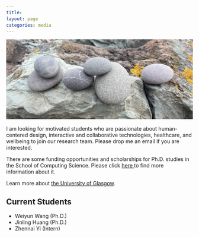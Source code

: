 ```yaml
---
title: 
layout: page
categories: media
---
```

![pebbles](assets/pebbles.jpg) 

I am looking for motivated students who are passionate about human-centered design, interactive and collaborative technologies, healthcare, and wellbeing to join our research team. Please drop me an email if you are interested.

There are some funding opportunities and scholarships for Ph.D. studies in the School of Computing Science. Please click <a href= "https://www.gla.ac.uk/schools/computing/postgraduateresearch/prospectivestudents/phd-projects/"> here </a> to find more information about it. 

Learn more about <a href= "https://www.gla.ac.uk/explore/abouttheuniversity/"> the University of Glasgow</a>.

## Current Students

 - Weiyun Wang (Ph.D.)
 - Jinling Huang (Ph.D.)
 - Zhennai Yi (Intern)


